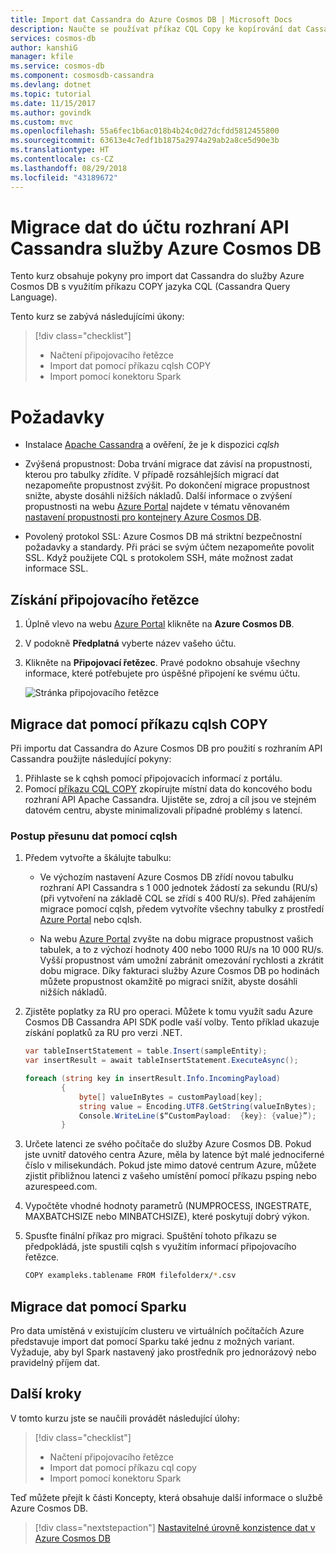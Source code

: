 ```yaml
---
title: Import dat Cassandra do Azure Cosmos DB | Microsoft Docs
description: Naučte se používat příkaz CQL Copy ke kopírování dat Cassandra do Azure Cosmos DB.
services: cosmos-db
author: kanshiG
manager: kfile
ms.service: cosmos-db
ms.component: cosmosdb-cassandra
ms.devlang: dotnet
ms.topic: tutorial
ms.date: 11/15/2017
ms.author: govindk
ms.custom: mvc
ms.openlocfilehash: 55a6fec1b6ac018b4b24c0d27dcfdd5812455800
ms.sourcegitcommit: 63613e4c7edf1b1875a2974a29ab2a8ce5d90e3b
ms.translationtype: HT
ms.contentlocale: cs-CZ
ms.lasthandoff: 08/29/2018
ms.locfileid: "43189672"
---
```

# <a name="migrate-your-data-to-azure-cosmos-db-cassandra-api-account"></a>Migrace dat do účtu rozhraní API Cassandra služby Azure Cosmos DB

Tento kurz obsahuje pokyny pro import dat Cassandra do služby Azure Cosmos DB s využitím příkazu COPY jazyka CQL (Cassandra Query Language). 

Tento kurz se zabývá následujícími úkony:

> [!div class="checklist"]
> * Načtení připojovacího řetězce
> * Import dat pomocí příkazu cqlsh COPY
> * Import pomocí konektoru Spark 

# <a name="prerequisites"></a>Požadavky

* Instalace [Apache Cassandra](http://cassandra.apache.org/download/) a ověření, že je k dispozici *cqlsh*  

* Zvýšená propustnost: Doba trvání migrace dat závisí na propustnosti, kterou pro tabulky zřídíte. V případě rozsáhlejších migrací dat nezapomeňte propustnost zvýšit. Po dokončení migrace propustnost snižte, abyste dosáhli nižších nákladů. Další informace o zvýšení propustnosti na webu [Azure Portal](https://portal.azure.com) najdete v tématu věnovaném [nastavení propustnosti pro kontejnery Azure Cosmos DB](set-throughput.md).  

* Povolený protokol SSL: Azure Cosmos DB má striktní bezpečnostní požadavky a standardy. Při práci se svým účtem nezapomeňte povolit SSL. Když použijete CQL s protokolem SSH, máte možnost zadat informace SSL. 

## <a name="get-your-connection-string"></a>Získání připojovacího řetězce

1. Úplně vlevo na webu [Azure Portal](https://portal.azure.com) klikněte na **Azure Cosmos DB**.

2. V podokně **Předplatná** vyberte název vašeho účtu.

3. Klikněte na **Připojovací řetězec**. Pravé podokno obsahuje všechny informace, které potřebujete pro úspěšné připojení ke svému účtu.

    ![Stránka připojovacího řetězce](./media/cassandra-import-data/keys.png)

## <a name="migrate-data-by-using-cqlsh-copy"></a>Migrace dat pomocí příkazu cqlsh COPY

Při importu dat Cassandra do Azure Cosmos DB pro použití s rozhraním API Cassandra použijte následující pokyny:

1. Přihlaste se k cqhsh pomocí připojovacích informací z portálu.
2. Pomocí [příkazu CQL COPY](http://cassandra.apache.org/doc/latest/tools/cqlsh.html#cqlsh) zkopírujte místní data do koncového bodu rozhraní API Apache Cassandra. Ujistěte se, zdroj a cíl jsou ve stejném datovém centru, abyste minimalizovali případné problémy s latencí.

### <a name="steps-to-move-data-with-cqlsh"></a>Postup přesunu dat pomocí cqlsh

1. Předem vytvořte a škálujte tabulku:
    * Ve výchozím nastavení Azure Cosmos DB zřídí novou tabulku rozhraní API Cassandra s 1 000 jednotek žádostí za sekundu (RU/s) (při vytvoření na základě CQL se zřídí s 400 RU/s). Před zahájením migrace pomocí cqlsh, předem vytvoříte všechny tabulky z prostředí [Azure Portal](https://portal.azure.com) nebo cqlsh. 

    * Na webu [Azure Portal](https://portal.azure.com) zvyšte na dobu migrace propustnost vašich tabulek, a to z výchozí hodnoty 400 nebo 1000 RU/s na 10 000 RU/s. Vyšší propustnost vám umožní zabránit omezování rychlosti a zkrátit dobu migrace. Díky fakturaci služby Azure Cosmos DB po hodinách můžete propustnost okamžitě po migraci snížit, abyste dosáhli nižších nákladů.

2. Zjistěte poplatky za RU pro operaci. Můžete k tomu využít sadu Azure Cosmos DB Cassandra API SDK podle vaší volby. Tento příklad ukazuje získání poplatků za RU pro verzi .NET. 

    ```csharp
    var tableInsertStatement = table.Insert(sampleEntity);
    var insertResult = await tableInsertStatement.ExecuteAsync();

    foreach (string key in insertResult.Info.IncomingPayload)
            {
                byte[] valueInBytes = customPayload[key];
                string value = Encoding.UTF8.GetString(valueInBytes);
                Console.WriteLine($“CustomPayload:  {key}: {value}”);
            }
 
    ``` 

3. Určete latenci ze svého počítače do služby Azure Cosmos DB. Pokud jste uvnitř datového centra Azure, měla by latence být malé jednociferné číslo v milisekundách. Pokud jste mimo datové centrum Azure, můžete zjistit přibližnou latenci z vašeho umístění pomocí příkazu psping nebo azurespeed.com.   

4. Vypočtěte vhodné hodnoty parametrů (NUMPROCESS, INGESTRATE, MAXBATCHSIZE nebo MINBATCHSIZE), které poskytují dobrý výkon. 

5. Spusťte finální příkaz pro migraci. Spuštění tohoto příkazu se předpokládá, jste spustili cqlsh s využitím informací připojovacího řetězce.

   ```bash
   COPY exampleks.tablename FROM filefolderx/*.csv 
   ```

## <a name="migrate-data-by-using-spark"></a>Migrace dat pomocí Sparku

Pro data umístěná v existujícím clusteru ve virtuálních počítačích Azure představuje import dat pomocí Sparku také jednu z možných variant. Vyžaduje, aby byl Spark nastavený jako prostředník pro jednorázový nebo pravidelný příjem dat. 

## <a name="next-steps"></a>Další kroky

V tomto kurzu jste se naučili provádět následující úlohy:

> [!div class="checklist"]
> * Načtení připojovacího řetězce
> * Import dat pomocí příkazu cql copy
> * Import pomocí konektoru Spark 

Teď můžete přejít k části Koncepty, která obsahuje další informace o službě Azure Cosmos DB. 

> [!div class="nextstepaction"]
>[Nastavitelné úrovně konzistence dat v Azure Cosmos DB](../cosmos-db/consistency-levels.md)
